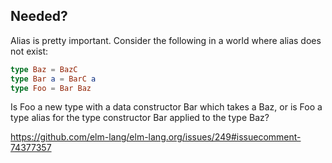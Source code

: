 ## Needed?

Alias is pretty important. Consider the following in a world where alias does not exist:

```elm
type Baz = BazC
type Bar a = BarC a
type Foo = Bar Baz
```

Is Foo a new type with a data constructor Bar which takes a Baz, or is Foo a type alias for the type constructor Bar applied to the type Baz?

https://github.com/elm-lang/elm-lang.org/issues/249#issuecomment-74377357

